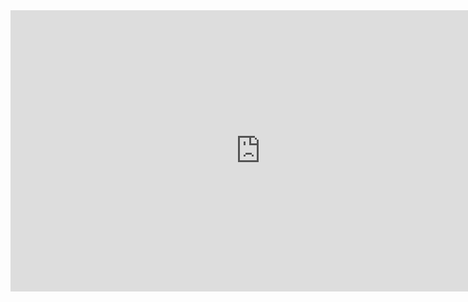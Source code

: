 <iframe style="border:none" width="800" height="450" src="https://whimsical.com/embed/LFde7jVhLgyN2mUU7NbbQn"></iframe>